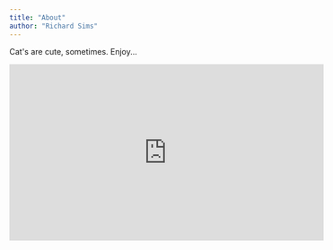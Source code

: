 ```yaml
---
title: "About"
author: "Richard Sims"
---
```

Cat's are cute, sometimes.
Enjoy...
<iframe width="560" height="315" src="https://www.youtube-nocookie.com/embed/0H25ve3qts4" frameborder="0" allow="accelerometer; autoplay; encrypted-media; gyroscope; picture-in-picture" allowfullscreen></iframe>